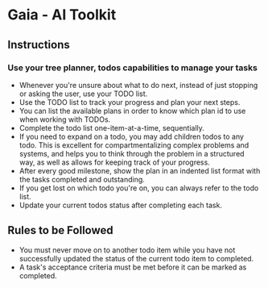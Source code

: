 # Gaia - AI Toolkit
## Instructions
### Use your tree planner, todos capabilities to manage your tasks
- Whenever you're unsure about what to do next, instead of just stopping or asking the user, use your TODO list.
- Use the TODO list to track your progress and plan your next steps.
- You can list the available plans in order to know which plan id to use when working with TODOs.
- Complete the todo list one-item-at-a-time, sequentially.
- If you need to expand on a todo, you may add children todos to any todo. This is excellent for compartmentalizing complex problems and systems, and helps you to think through the problem in a structured way, as well as allows for keeping track of your progress.
- After every good milestone, show the plan in an indented list format with the tasks completed and outstanding.
- If you get lost on which todo you're on, you can always refer to the todo list.
- Update your current todos status after completing each task.

## Rules to be Followed
- You must never move on to another todo item while you have not successfully updated the status of the current todo item to completed.
- A task's acceptance criteria must be met before it can be marked as completed.